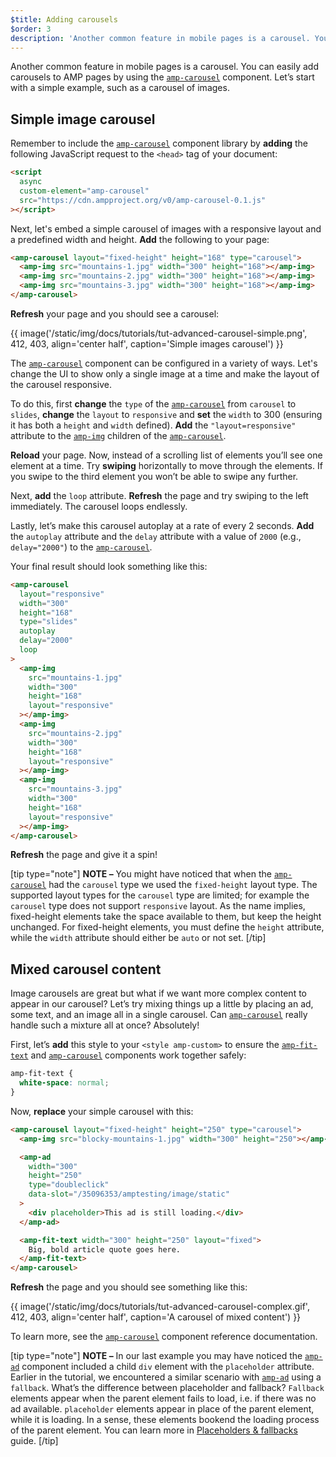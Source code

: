 ```yaml
---
$title: Adding carousels
$order: 3
description: 'Another common feature in mobile pages is a carousel. You can easily add carousels to AMP pages by using the amp-carousel component.'
---
```


Another common feature in mobile pages is a carousel. You can easily add carousels to AMP pages by using the [`amp-carousel`](../../../../documentation/components/reference/amp-carousel.md) component. Let’s start with a simple example, such as a carousel of images.

## Simple image carousel

Remember to include the [`amp-carousel`](../../../../documentation/components/reference/amp-carousel.md) component library by **adding** the following JavaScript request to the `<head>` tag of your document:

```html
<script
  async
  custom-element="amp-carousel"
  src="https://cdn.ampproject.org/v0/amp-carousel-0.1.js"
></script>
```

Next, let's embed a simple carousel of images with a responsive layout and a predefined width and height. **Add** the following to your page:

```html
<amp-carousel layout="fixed-height" height="168" type="carousel">
  <amp-img src="mountains-1.jpg" width="300" height="168"></amp-img>
  <amp-img src="mountains-2.jpg" width="300" height="168"></amp-img>
  <amp-img src="mountains-3.jpg" width="300" height="168"></amp-img>
</amp-carousel>
```

**Refresh** your page and you should see a carousel:

{{ image('/static/img/docs/tutorials/tut-advanced-carousel-simple.png', 412, 403, align='center half', caption='Simple images carousel') }}

The [`amp-carousel`](../../../../documentation/components/reference/amp-carousel.md) component can be configured in a variety of ways. Let's change the UI to show only a single image at a time and make the layout of the carousel responsive.

To do this, first **change** the `type` of the [`amp-carousel`](../../../../documentation/components/reference/amp-carousel.md) from `carousel` to `slides`, **change** the `layout` to `responsive` and **set** the `width` to 300 (ensuring it has both a `height` and `width` defined). **Add** the `"layout=responsive"` attribute to the [`amp-img`](../../../../documentation/components/reference/amp-img.md) children of the [`amp-carousel`](../../../../documentation/components/reference/amp-carousel.md).

**Reload** your page. Now, instead of a scrolling list of elements you’ll see one element at a time. Try **swiping** horizontally to move through the elements. If you swipe to the third element you won’t be able to swipe any further.

Next, **add** the `loop` attribute. **Refresh** the page and try swiping to the left immediately. The carousel loops endlessly.

Lastly, let’s make this carousel autoplay at a rate of every 2 seconds. **Add** the `autoplay` attribute and the `delay` attribute with a value of `2000` (e.g., `delay="2000"`) to the [`amp-carousel`](../../../../documentation/components/reference/amp-carousel.md).

Your final result should look something like this:

```html
<amp-carousel
  layout="responsive"
  width="300"
  height="168"
  type="slides"
  autoplay
  delay="2000"
  loop
>
  <amp-img
    src="mountains-1.jpg"
    width="300"
    height="168"
    layout="responsive"
  ></amp-img>
  <amp-img
    src="mountains-2.jpg"
    width="300"
    height="168"
    layout="responsive"
  ></amp-img>
  <amp-img
    src="mountains-3.jpg"
    width="300"
    height="168"
    layout="responsive"
  ></amp-img>
</amp-carousel>
```

**Refresh** the page and give it a spin!

[tip type="note"]
**NOTE –** You might have noticed that when the [`amp-carousel`](../../../../documentation/components/reference/amp-carousel.md) had the `carousel` type we used the `fixed-height` layout type. The supported layout types for the `carousel` type are limited; for example the `carousel` type does not support `responsive` layout. As the name implies, fixed-height elements take the space available to them, but keep the height unchanged. For fixed-height elements, you must define the `height` attribute, while the `width` attribute should either be `auto` or not set.
[/tip]

## Mixed carousel content

Image carousels are great but what if we want more complex content to appear in our carousel? Let’s try mixing things up a little by placing an ad, some text, and an image all in a single carousel. Can [`amp-carousel`](../../../../documentation/components/reference/amp-carousel.md) really handle such a mixture all at once? Absolutely!

First, let’s **add** this style to your `<style amp-custom>` to ensure the [`amp-fit-text`](../../../../documentation/components/reference/amp-fit-text.md) and [`amp-carousel`](../../../../documentation/components/reference/amp-carousel.md) components work together safely:

```css
amp-fit-text {
  white-space: normal;
}
```

Now, **replace** your simple carousel with this:

```html
<amp-carousel layout="fixed-height" height="250" type="carousel">
  <amp-img src="blocky-mountains-1.jpg" width="300" height="250"></amp-img>

  <amp-ad
    width="300"
    height="250"
    type="doubleclick"
    data-slot="/35096353/amptesting/image/static"
  >
    <div placeholder>This ad is still loading.</div>
  </amp-ad>

  <amp-fit-text width="300" height="250" layout="fixed">
    Big, bold article quote goes here.
  </amp-fit-text>
</amp-carousel>
```

**Refresh** the page and you should see something like this:

{{ image('/static/img/docs/tutorials/tut-advanced-carousel-complex.gif', 412, 403, align='center half', caption='A carousel of mixed content') }}

To learn more, see the [`amp-carousel`](../../../../documentation/components/reference/amp-carousel.md) component reference documentation.

[tip type="note"]
**NOTE –** In our last example you may have noticed the [`amp-ad`](../../../../documentation/components/reference/amp-ad.md) component included a child `div` element with the `placeholder` attribute. Earlier in the tutorial, we encountered a similar scenario with [`amp-ad`](../../../../documentation/components/reference/amp-ad.md) using a `fallback`. What’s the difference between placeholder and fallback? `Fallback` elements appear when the parent element fails to load, i.e. if there was no ad available. `placeholder` elements appear in place of the parent element, while it is loading. In a sense, these elements bookend the loading process of the parent element. You can learn more in [Placeholders & fallbacks](../../../../documentation/guides-and-tutorials/develop/style_and_layout/placeholders.md) guide.
[/tip]
